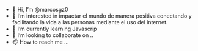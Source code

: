 - 👋 Hi, I’m @marcosgz0
- 👀 I’m interested in impactar el mundo de manera positiva conectando y facilitando la vida  a las personas mediante el uso del internet.
- 🌱 I’m currently learning  Javascrip
- 💞️ I’m looking to collaborate on ..
- 📫 How to reach me ...

<!---
marcosgz0/marcosgz0 is a ✨ special ✨ repository because its `README.md` (this file) appears on your GitHub profile.
You can click the Preview link to take a look at your changes.
--->
